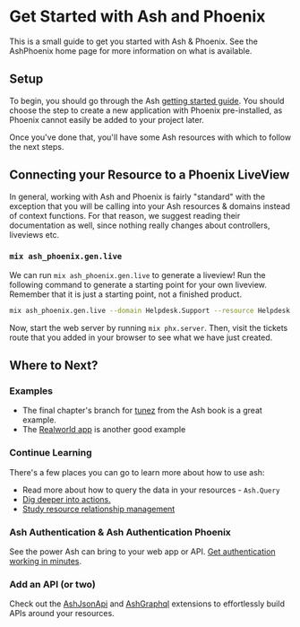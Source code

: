 # Get Started with Ash and Phoenix

This is a small guide to get you started with Ash & Phoenix.
See the AshPhoenix home page for more information on what is available.

## Setup

To begin, you should go through the Ash [getting started guide](https://hexdocs.pm/ash/get-started.html). You should choose the step
to create a new application with Phoenix pre-installed, as Phoenix cannot
easily be added to your project later.

Once you've done that, you'll have some Ash resources with which to follow the next steps.

## Connecting your Resource to a Phoenix LiveView

In general, working with Ash and Phoenix is fairly "standard" with the exception that you
will be calling into your Ash resources & domains instead of context functions. For that
reason, we suggest reading their documentation as well, since nothing really changes about
controllers, liveviews etc.

### `mix ash_phoenix.gen.live`

We can run `mix ash_phoenix.gen.live` to generate a liveview! Run the following command to
generate a starting point for your own liveview. Remember that it is just a starting point,
not a finished product.

```bash
mix ash_phoenix.gen.live --domain Helpdesk.Support --resource Helpdesk.Support.Ticket
```

Now, start the web server by running `mix phx.server`. Then, visit the tickets route that you added in your browser to see what we have just created.

## Where to Next?

### Examples

- The final chapter's branch for [tunez](https://github.com/sevenseacat/tunez/tree/end-of-chapter-10) from the Ash book is a great example.
- The [Realworld app](https://github.com/team-alembic/realworld) is another good example

### Continue Learning

There's a few places you can go to learn more about how to use ash:

- Read more about how to query the data in your resources - `Ash.Query`
- [Dig deeper into actions.](https://hexdocs.pm/ash/actions.html)
- [Study resource relationship management](https://hexdocs.pm/ash/managing-relationships.html)

### Ash Authentication & Ash Authentication Phoenix

See the power Ash can bring to your web app or API. [Get authentication working in minutes](https://hexdocs.pm/ash_authentication_phoenix/get-started.html).

### Add an API (or two)

Check out the [AshJsonApi](https://hexdocs.pm/ash_json_api/getting-started-with-ash-json-api.html) and [AshGraphql](https://hexdocs.pm/ash_graphql/getting-started-with-graphql.html) extensions to effortlessly build APIs around your resources.

